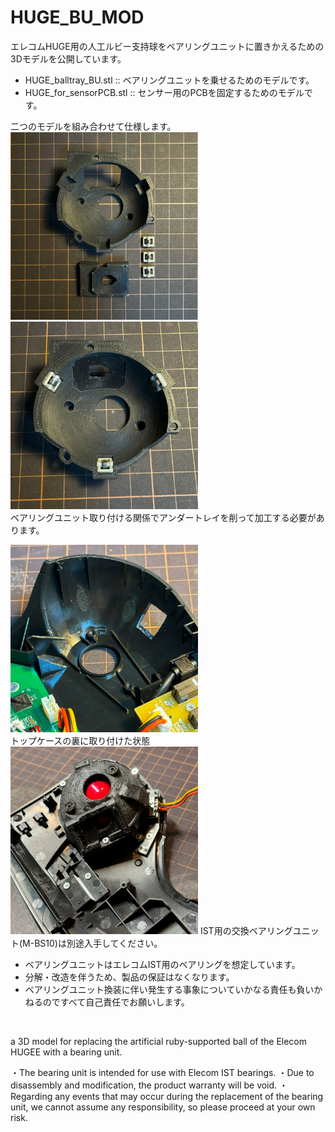 # HUGE_BU_MOD

エレコムHUGE用の人工ルビー支持球をベアリングユニットに置きかえるための3Dモデルを公開しています。
* HUGE_balltray_BU.stl :: ベアリングユニットを乗せるためのモデルです。
* HUGE_for_sensorPCB.stl :: センサー用のPCBを固定するためのモデルです。

二つのモデルを組み合わせて仕様します。
<img width="300" alt="part" src="images/IMG_0924-2.jpg">
<br>
<img width="300" alt="assemble1" src="images/IMG_0926.jpg">
<br>
ベアリングユニット取り付ける関係でアンダートレイを削って加工する必要があります。

<img width="300" alt="CUT under tray" src="images/IMG_0934-2.jpg">
<br>
トップケースの裏に取り付けた状態
<img width="300" alt="assemble2" src="images/IMG_0917-2.jpg">
IST用の交換ベアリングユニット(M-BS10)は別途入手してください。

- ベアリングユニットはエレコムIST用のベアリングを想定しています。
- 分解・改造を伴うため、製品の保証はなくなります。
- ベアリングユニット換装に伴い発生する事象についていかなる責任も負いかねるのですべて自己責任でお願いします。
<br>

a 3D model for replacing the artificial ruby-supported ball of the Elecom HUGEE with a bearing unit.

・The bearing unit is intended for use with Elecom IST bearings.
・Due to disassembly and modification, the product warranty will be void.
・Regarding any events that may occur during the replacement of the bearing unit, we cannot assume any responsibility, so please proceed at your own risk.
